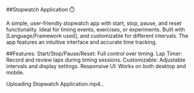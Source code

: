 ##Stopwatch Application ⏱️

A simple, user-friendly stopwatch app with start, stop, pause, and reset functionality. Ideal for timing events, exercises, or experiments. Built with [Language/Framework used], and customizable for different intervals. The app features an intuitive interface and accurate time tracking.

##Features:
Start/Stop/Pause/Reset: Full control over timing.
Lap Timer: Record and review laps during timing sessions.
Customizable: Adjustable intervals and display settings.
Responsive UI: Works on both desktop and mobile.


Uploading Stopwatch Application.mp4…

